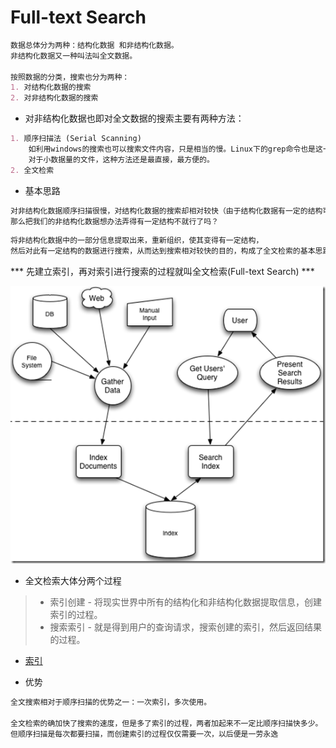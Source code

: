 # Full-text Search
```md
数据总体分为两种：结构化数据 和非结构化数据。
非结构化数据又一种叫法叫全文数据。

按照数据的分类，搜索也分为两种：
1. 对结构化数据的搜索
2. 对非结构化数据的搜索
```
* 对非结构化数据也即对全文数据的搜索主要有两种方法：
```md
1. 顺序扫描法 (Serial Scanning)
    如利用windows的搜索也可以搜索文件内容，只是相当的慢。Linux下的grep命令也是这一种方式。
    对于小数据量的文件，这种方法还是最直接，最方便的。
2. 全文检索
```
* 基本思路
```md
对非结构化数据顺序扫描很慢，对结构化数据的搜索却相对较快（由于结构化数据有一定的结构可以采取一定的搜索算法加快速度），
那么把我们的非结构化数据想办法弄得有一定结构不就行了吗？
```
```md
将非结构化数据中的一部分信息提取出来，重新组织，使其变得有一定结构，
然后对此有一定结构的数据进行搜索，从而达到搜索相对较快的目的，构成了全文检索的基本思路。
```
*** 先建立索引，再对索引进行搜索的过程就叫全文检索(Full-text Search) ***

![](z_pic/full-text_search.png)

* 全文检索大体分两个过程
> * 索引创建 - 将现实世界中所有的结构化和非结构化数据提取信息，创建索引的过程。
> * 搜索索引 - 就是得到用户的查询请求，搜索创建的索引，然后返回结果的过程。

* [索引](Index.md)

* 优势
```md
全文搜索相对于顺序扫描的优势之一：一次索引，多次使用。

全文检索的确加快了搜索的速度，但是多了索引的过程，两者加起来不一定比顺序扫描快多少。
但顺序扫描是每次都要扫描，而创建索引的过程仅仅需要一次，以后便是一劳永逸
```
